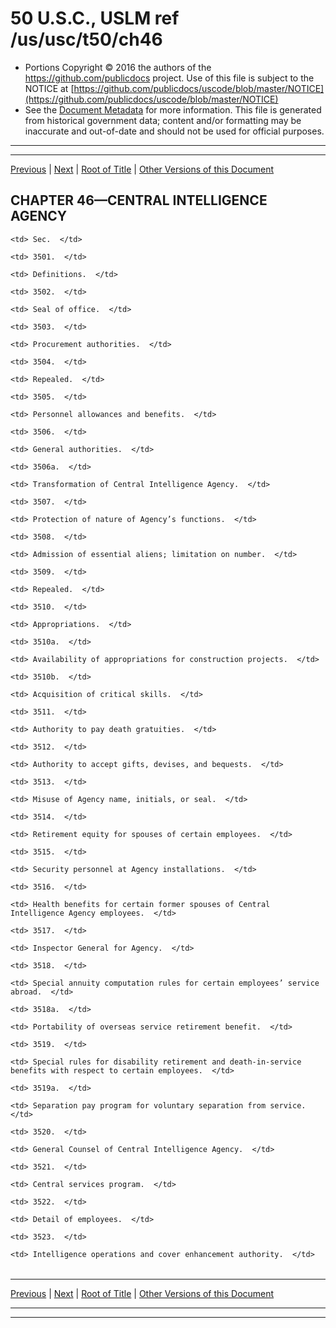---
---

# 50 U.S.C., USLM ref /us/usc/t50/ch46

* Portions Copyright © 2016 the authors of the https://github.com/publicdocs project.
  Use of this file is subject to the NOTICE at [https://github.com/publicdocs/uscode/blob/master/NOTICE](https://github.com/publicdocs/uscode/blob/master/NOTICE)
* See the [Document Metadata](././../../../..//README.md) for more information.
  This file is generated from historical government data; content and/or formatting may be inaccurate and out-of-date and should not be used for official purposes.

----------
----------

[Previous](./../../../..//us/usc/t50/ch45/schV/m__us_usc_t50_s3383.md) | [Next](./../../../..//us/usc/t50/ch46/m__us_usc_t50_s3501.md) | [Root of Title](./../../../../) | [Other Versions of this Document](https://publicdocs.github.io/go/links?ns=uslm&ref=%2Fus%2Fusc%2Ft50%2Fch46)

## CHAPTER 46—CENTRAL INTELLIGENCE AGENCY

<table>

  <tr>

    <td> Sec.  </td>

  </tr>

  <tr>

    <td> 3501.  </td>

    <td> Definitions.  </td>

  </tr>

  <tr>

    <td> 3502.  </td>

    <td> Seal of office.  </td>

  </tr>

  <tr>

    <td> 3503.  </td>

    <td> Procurement authorities.  </td>

  </tr>

  <tr>

    <td> 3504.  </td>

    <td> Repealed.  </td>

  </tr>

  <tr>

    <td> 3505.  </td>

    <td> Personnel allowances and benefits.  </td>

  </tr>

  <tr>

    <td> 3506.  </td>

    <td> General authorities.  </td>

  </tr>

  <tr>

    <td> 3506a.  </td>

    <td> Transformation of Central Intelligence Agency.  </td>

  </tr>

  <tr>

    <td> 3507.  </td>

    <td> Protection of nature of Agency’s functions.  </td>

  </tr>

  <tr>

    <td> 3508.  </td>

    <td> Admission of essential aliens; limitation on number.  </td>

  </tr>

  <tr>

    <td> 3509.  </td>

    <td> Repealed.  </td>

  </tr>

  <tr>

    <td> 3510.  </td>

    <td> Appropriations.  </td>

  </tr>

  <tr>

    <td> 3510a.  </td>

    <td> Availability of appropriations for construction projects.  </td>

  </tr>

  <tr>

    <td> 3510b.  </td>

    <td> Acquisition of critical skills.  </td>

  </tr>

  <tr>

    <td> 3511.  </td>

    <td> Authority to pay death gratuities.  </td>

  </tr>

  <tr>

    <td> 3512.  </td>

    <td> Authority to accept gifts, devises, and bequests.  </td>

  </tr>

  <tr>

    <td> 3513.  </td>

    <td> Misuse of Agency name, initials, or seal.  </td>

  </tr>

  <tr>

    <td> 3514.  </td>

    <td> Retirement equity for spouses of certain employees.  </td>

  </tr>

  <tr>

    <td> 3515.  </td>

    <td> Security personnel at Agency installations.  </td>

  </tr>

  <tr>

    <td> 3516.  </td>

    <td> Health benefits for certain former spouses of Central Intelligence Agency employees.  </td>

  </tr>

  <tr>

    <td> 3517.  </td>

    <td> Inspector General for Agency.  </td>

  </tr>

  <tr>

    <td> 3518.  </td>

    <td> Special annuity computation rules for certain employees’ service abroad.  </td>

  </tr>

  <tr>

    <td> 3518a.  </td>

    <td> Portability of overseas service retirement benefit.  </td>

  </tr>

  <tr>

    <td> 3519.  </td>

    <td> Special rules for disability retirement and death-in-service benefits with respect to certain employees.  </td>

  </tr>

  <tr>

    <td> 3519a.  </td>

    <td> Separation pay program for voluntary separation from service.  </td>

  </tr>

  <tr>

    <td> 3520.  </td>

    <td> General Counsel of Central Intelligence Agency.  </td>

  </tr>

  <tr>

    <td> 3521.  </td>

    <td> Central services program.  </td>

  </tr>

  <tr>

    <td> 3522.  </td>

    <td> Detail of employees.  </td>

  </tr>

  <tr>

    <td> 3523.  </td>

    <td> Intelligence operations and cover enhancement authority.  </td>

  </tr>

</table>

----------

[Previous](./../../../..//us/usc/t50/ch45/schV/m__us_usc_t50_s3383.md) | [Next](./../../../..//us/usc/t50/ch46/m__us_usc_t50_s3501.md) | [Root of Title](./../../../../) | [Other Versions of this Document](https://publicdocs.github.io/go/links?ns=uslm&ref=%2Fus%2Fusc%2Ft50%2Fch46)

----------
----------



